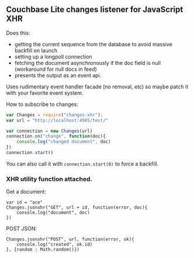 ## Couchbase Lite changes listener for JavaScript XHR

Does this:

* getting the current sequence from the database to avoid massive backfill on launch
* setting up a longpoll connection
* fetching the document asynchronously if the doc field is null (workaround for null docs in feed)
* presents the output as an event api.

Uses rudimentary event handler facade (no removal, etc) so maybe patch it with your favorite event system.

How to subscribe to changes:

```javascript
var Changes = require("changes-xhr");
var url = "http://localhost:4985/test/"

var connection = new Changes(url)
connection.on("change", function(doc){
    console.log("changed document", doc)
})
connection.start()
```

You can also call it with `connection.start(0)` to force a backfill.

### XHR utility function attached.

Get a document:

```
var id = "ace"
Changes.jsonxhr("GET", url + id, function(error, doc){
    console.log("document", doc)
})
```

POST JSON:

```
Changes.jsonxhr("POST", url, function(error, ok){
    console.log("created", ok.id)
}, {random : Math.random()})
```
